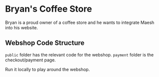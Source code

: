 # Bryan's Coffee Store

Bryan is a proud owner of a coffee store and he wants to integrate Maesh into his website.

## Webshop Code Structure

```public``` folder has the relevant code for the webshop. ```payment``` folder is the checkout/payment page.

Run it locally to play around the webshop.